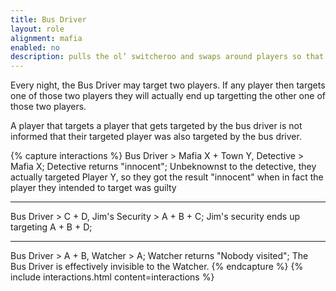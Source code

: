 ```yaml
---
title: Bus Driver
layout: role
alignment: mafia
enabled: no
description: pulls the ol’ switcheroo and swaps around players so that PRs target the wrong person
---
```


Every night, the Bus Driver may target two players. If any player then targets one of those two players they will actually end up targetting the other one of those two players.

A player that targets a player that gets targeted by the bus driver is not informed that their targeted player was also targeted by the bus driver.

{% capture interactions %}
Bus Driver > Mafia X + Town Y, Detective > Mafia X;
Detective returns "innocent";
Unbeknownst to the detective, they actually targeted Player Y, so they got the result "innocent" when in fact the player they intended to target was guilty

---
Bus Driver > C + D, Jim's Security > A + B + C;
Jim's security ends up targeting A + B + D;

---
Bus Driver > A + B, Watcher > A;
Watcher returns "Nobody visited";
The Bus Driver is effectively invisible to the Watcher.
{% endcapture %}
{% include interactions.html content=interactions %}
